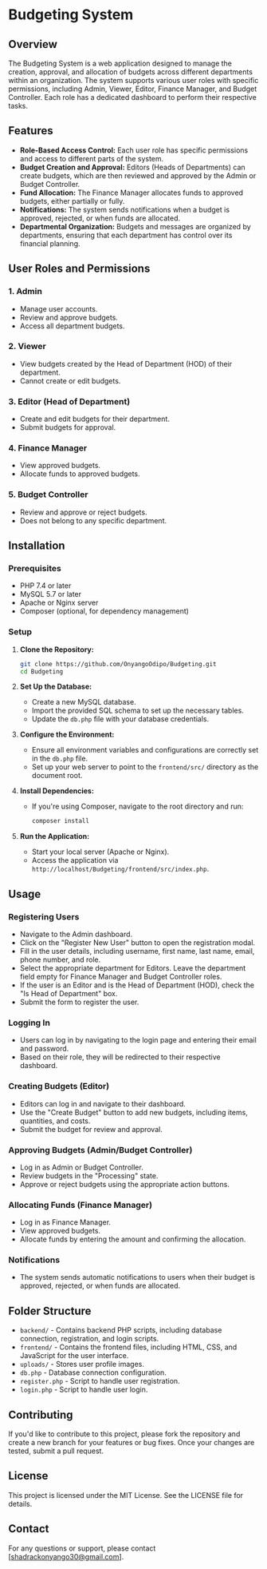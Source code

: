 # Budgeting System

## Overview

The Budgeting System is a web application designed to manage the creation, approval, and allocation of budgets across different departments within an organization. The system supports various user roles with specific permissions, including Admin, Viewer, Editor, Finance Manager, and Budget Controller. Each role has a dedicated dashboard to perform their respective tasks.

## Features

- **Role-Based Access Control:** Each user role has specific permissions and access to different parts of the system.
- **Budget Creation and Approval:** Editors (Heads of Departments) can create budgets, which are then reviewed and approved by the Admin or Budget Controller.
- **Fund Allocation:** The Finance Manager allocates funds to approved budgets, either partially or fully.
- **Notifications:** The system sends notifications when a budget is approved, rejected, or when funds are allocated.
- **Departmental Organization:** Budgets and messages are organized by departments, ensuring that each department has control over its financial planning.

## User Roles and Permissions

### 1. **Admin**
   - Manage user accounts.
   - Review and approve budgets.
   - Access all department budgets.

### 2. **Viewer**
   - View budgets created by the Head of Department (HOD) of their department.
   - Cannot create or edit budgets.

### 3. **Editor (Head of Department)**
   - Create and edit budgets for their department.
   - Submit budgets for approval.

### 4. **Finance Manager**
   - View approved budgets.
   - Allocate funds to approved budgets.

### 5. **Budget Controller**
   - Review and approve or reject budgets.
   - Does not belong to any specific department.

## Installation

### Prerequisites

- PHP 7.4 or later
- MySQL 5.7 or later
- Apache or Nginx server
- Composer (optional, for dependency management)

### Setup

1. **Clone the Repository:**
   ```bash
   git clone https://github.com/OnyangoOdipo/Budgeting.git
   cd Budgeting
   ```

2. **Set Up the Database:**
   - Create a new MySQL database.
   - Import the provided SQL schema to set up the necessary tables.
   - Update the `db.php` file with your database credentials.

3. **Configure the Environment:**
   - Ensure all environment variables and configurations are correctly set in the `db.php` file.
   - Set up your web server to point to the `frontend/src/` directory as the document root.

4. **Install Dependencies:**
   - If you're using Composer, navigate to the root directory and run:
     ```bash
     composer install
     ```

5. **Run the Application:**
   - Start your local server (Apache or Nginx).
   - Access the application via `http://localhost/Budgeting/frontend/src/index.php`.

## Usage

### Registering Users

- Navigate to the Admin dashboard.
- Click on the "Register New User" button to open the registration modal.
- Fill in the user details, including username, first name, last name, email, phone number, and role.
- Select the appropriate department for Editors. Leave the department field empty for Finance Manager and Budget Controller roles.
- If the user is an Editor and is the Head of Department (HOD), check the "Is Head of Department" box.
- Submit the form to register the user.

### Logging In

- Users can log in by navigating to the login page and entering their email and password.
- Based on their role, they will be redirected to their respective dashboard.

### Creating Budgets (Editor)

- Editors can log in and navigate to their dashboard.
- Use the "Create Budget" button to add new budgets, including items, quantities, and costs.
- Submit the budget for review and approval.

### Approving Budgets (Admin/Budget Controller)

- Log in as Admin or Budget Controller.
- Review budgets in the "Processing" state.
- Approve or reject budgets using the appropriate action buttons.

### Allocating Funds (Finance Manager)

- Log in as Finance Manager.
- View approved budgets.
- Allocate funds by entering the amount and confirming the allocation.

### Notifications

- The system sends automatic notifications to users when their budget is approved, rejected, or when funds are allocated.

## Folder Structure

- `backend/` - Contains backend PHP scripts, including database connection, registration, and login scripts.
- `frontend/` - Contains the frontend files, including HTML, CSS, and JavaScript for the user interface.
- `uploads/` - Stores user profile images.
- `db.php` - Database connection configuration.
- `register.php` - Script to handle user registration.
- `login.php` - Script to handle user login.

## Contributing

If you'd like to contribute to this project, please fork the repository and create a new branch for your features or bug fixes. Once your changes are tested, submit a pull request.

## License

This project is licensed under the MIT License. See the LICENSE file for details.

## Contact

For any questions or support, please contact [shadrackonyango30@gmail.com].
